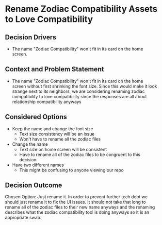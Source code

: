 # Rename Zodiac Compatibility Assets to Love Compatibility

## Decision Drivers

- The name "Zodiac Compatibility" won't fit in its card on the home screen.

## Context and Problem Statement

- The name "Zodiac Compatibility" won't fit in its card on the home screen without first shrinking the font size. Since this would make it look strange next to its neighbors, we are considering renaming zodiac compatibility to love compatibility since the responses are all about relationship compatibility anyways

## Considered Options

- Keep the name and change the font size
  - Text size consistency will be an issue
  - Won't have to rename all the zodiac files
- Change the name
  - Text size on home screen will be consistent
  - Have to rename all of the zodiac files to be congruent to this decision
- Have two different names
  - This might be confusing to anyone viewing our repo

## Decision Outcome

Chosen Option: Just rename it. In order to prevent further tech debt we should just rename it to fix the UI issues. It should not take that long to rename all of the zodiac files to their new name anyways and the renaming describes what the zodiac compatibility tool is doing anyways so it is an appropriate swap.
